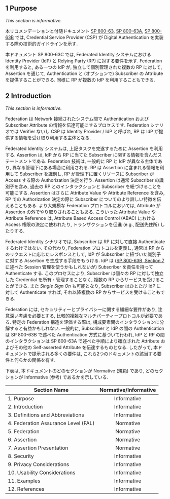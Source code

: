 <div class="breaker"></div>
<a name="purpose"></a>

## 1 Purpose

*This section is informative.*

本リコメンデーションと付随ドキュメント [SP 800-63](sp800-63-3.html), [SP 800-63A](sp800-63a.html), [SP 800-63B](sp800-63b.html) では, Credential Service Provider (CSP) が Digital Authentication を実装する際の技術的ガイドラインを示す.

<!-- This recommendation and its companion documents, [SP 800-63](sp800-63-3.html), [SP 800-63A](sp800-63a.html), and [SP 800-63B](sp800-63b.html), provide technical guidelines to credential service providers (CSPs) for the implementation of digital authentication. -->

本ドキュメント SP 800-63C では, Federated Identity システムにおける Identity Provider (IdP) と Relying Party (RP) に対する要件を示す. Federation を利用すると, ある一つの IdP が, 独立して個別管理された複数の RP に対して, Assertion を通じて, Authentication と (オプションで) Subscriber の Attribute を提供することができる. 同様に RP が複数の IdP を利用することもできる.

<!-- This document, SP 800-63C, provides requirements to identity providers (IdPs) and relying parties (RPs) of federated identity systems. Federation allows a given IdP to provide authentication and (optionally) subscriber attributes to a number of separately-administered RPs through the use of assertions. Similarly, RPs may use more than one IdP. -->

<div class="breaker"></div>
<a name="introduction"></a>

## 2 Introduction

*This section is informative.*

Federation は Network 接続されたシステム間で Authentication および Subscriber Attribute の情報を伝達可能にするプロセスです. Federation シナリオでは Verifier ないし CSP は Identity Provider / IdP と呼ばれ, RP は IdP が提供する情報を受け取り利用する主体となる.

<!-- Federation is a process that allows for the conveyance of authentication and subscriber attribute information across networked systems. In a federation scenario, the verifier or CSP is referred to as an identity provider, or IdP. The RP is the party that receives and uses the information provided by the IdP. -->

Federated Identity システムは, 上記タスクを完遂するために Assertion を利用する. Assertion は, IdP から RP に当てた Subscriber に関する情報を含んだステートメントである. Federation 技術は, 一般的に RP と IdP が異なる主体であり, 異なる管理下にある場合に利用される. RP は Assertion に含まれる情報を利用して Subscriber を識別し, RP が管理下に置くリソースに Subscriber が Access する際の Authorization 決定を行う. Assertion は通常 Subscriber の識別子を含み, 過去の RP とのインタラクションと Subscriber を紐づけることを可能にする. Assertion はさらに Attribute Value や Attribute Reference を含み, RP での Authorization 決定の際に Subscriber についてのより詳しい特徴を伝えることもある. より大規模な Federation プロトコルにおいては, Attribute が Assertion の外でやり取りされることもある. こういった Attribute Value や Attribute Reference は, Attribute Based Access Control (ABAC) における Access 権限の決定に使われたり, トランザクションを促進 (e.g., 配送先住所) したりする.

<!-- Federated identity systems use assertions to accomplish this task. Assertions are statements from an IdP to an RP that contain information about a subscriber. Federation technology is generally used when the RP and the IdP are not a single entity or are not under common administration. The RP uses the information in the assertion to identify the subscriber and make authorization decisions about their access to resources controlled by the RP. An assertion typically includes an identifier for the subscriber, allowing association of the subscriber with their previous interactions with the RP. Assertions may additionally include attribute values or attribute references that further characterize the subscriber and support the authorization decision at the RP. Additional attributes may also be available outside of the assertion as part of the larger federation protocol. These attribute values and attribute references are often used in determining access privileges for Attribute Based Access Control (ABAC) or facilitating a transaction (e.g., shipping address). -->

Federated Identity シナリオでは, Subscriber は RP に対して直接 Authenticate するわけではない. その代わり, Federation プロトコルを定義し, 通常は RP からのリクエストに応じたレスポンスとして, IdP が Subscriber に紐づいた識別子に対する Assertion を生成する手段をもうける. IdP は ([SP 800-63B, Section 7](sp800-63b.html#sec7) に述べた Session 管理を使うかもしれないが) Subscriber を責任を持って Authenticate する. このプロセスにより, Subscriber は個々の RP に対して独立した Credential を所有・管理することなく, 複数の RP からサービスを受けることができる. また *Single Sign On* も可能となり, Subscriber はひとたび IdP に対して Authenticate すれば, それ以降複数の RP からサービスを受けることもできる.

<!-- In a federated identity scenario, the subscriber does not authenticate directly to the RP. Instead, the federation protocol defines a mechanism for an IdP to generate an assertion for the identifier associated with a subscriber, usually in response to a request from the RP. The IdP is responsible for authenticating the subscriber (though it may use session management as described in [SP 800-63B, Section 7](sp800-63b.html#sec7)). This process allows the subscriber to obtain services from multiple RPs without the need to hold or maintain separate credentials at each. This process can also be used to support *single sign on*, where subscribers authenticate once to an IdP and subsequently obtain services from multiple RPs. -->

Federation には, セキュリティーとプライバシーに関する繊細な要件があり, 注意深い考慮を必要とする, 比較的複雑なマルチパーティープロトコルが必要である. 特定の Federation 構造を評価する際は, 構成要素間のインタラクションに分解すると有益かもしれない. 一般的に, Subscriber と IdP の間の Authentication は SP 800-63B で述べた Authentication 方式に基づいて行われ, IdP と RP の間のインタラクションは SP 800-63A で述べた手順により確立された Attribute およびその他の Self-asserted Attribute を伝達するものとなる. したがって, 本ドキュメントで提示される多くの要件は, これら2つのドキュメントの該当する要件と何らかの関係を有す.

<!-- Federation requires relatively complex multiparty protocols that have subtle security and privacy requirements and require careful consideration. When evaluating a particular federation structure, it may be instructive to break it down into its component interactions. Generally speaking, authentication between the subscriber and the IdP will be based on the authentication mechanisms presented in SP 800-63B, while interactions between the IdP and RP will convey attributes established using procedures in SP 800-63A and other self-asserted attributes. Many of the requirements presented in this document, therefore, have some relationship with corresponding requirements in those two documents. -->

下表は, 本ドキュメントのどのセクションが Normative (規範) であり, どのセクションが Informative (参考) であるかを示している.

<!-- The following table states which sections of the document are normative and which are informative: -->

|Section Name|Normative/Informative|
|----|:--:|
|1. Purpose|Informative|
|2. Introduction|Informative|
|3. Definitions and Abbreviations|Informative|
|4. Federation Assurance Level (FAL)|Normative|
|5. Federation|Normative|
|6. Assertion|Normative|
|7. Assertion Presentation|Normative|
|8. Security|Informative|
|9. Privacy Considerations|Informative|
|10. Usability Considerations|Informative|
|11. Examples|Informative|
|12. References|Informative|
